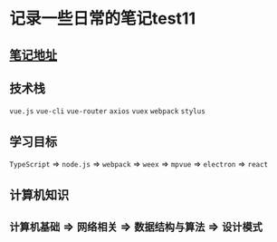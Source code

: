 # 记录一些日常的笔记test11

## [笔记地址](https://note.qzran.cn)

## 技术栈

`vue.js` `vue-cli` `vue-router` `axios` `vuex` `webpack` `stylus`

## 学习目标

`TypeScript` => `node.js` => `webpack` => `weex` => `mpvue` => `electron` => `react`

## 计算机知识

`计算机基础` => `网络相关` => `数据结构与算法` => `设计模式`
-----
